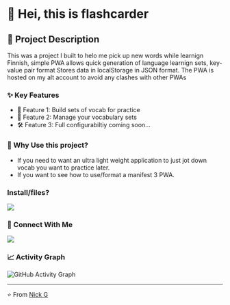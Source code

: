# 👋 Hei, this is flashcarder
## 📝 Project Description

This was a project I built to helo me pick up new words while learnign Finnish, simple PWA allows quick generation of language learnign sets, key-value pair format
Stores data in localStorage in JSON format. The PWA is hosted on my alt account to avoid any clashes with other PWAs

### ✨ Key Features
- 🎯 Feature 1: Build sets of vocab for practice
- 🔄 Feature 2: Manage your vocabulary sets
- 🛠️ Feature 3: Full configurabiltiy coming soon...

### 🎯 Why Use this project?
- If you need to want an ultra light weight application to just jot down vocab you want to practice later.
- If you want to see how to use/format a manifest 3 PWA.

### Install/files?

<a href="https://legriffalo-alt.github.io/flashcards/flashcards.html">
  <img src="https://img.shields.io/badge/Visit-Vocab_trainer_PWA-blue?style=for-the-badge&logo=chrome"/>
</a>

### 🤝 Connect With Me
<p align="left">
<a href="https://www.linkedin.com/in/nick-griffiths-7b139198/">
  <img src="https://img.shields.io/badge/LinkedIn-0077B5?style=for-the-badge&logo=linkedin&logoColor=white"/>
</a>

</p>



### 📈 Activity Graph
![GitHub Activity Graph](https://github-readme-activity-graph.vercel.app/graph?username=legriffalo&theme=github)

---
⭐️ From [Nick G](https://github.com/legriffalo)
